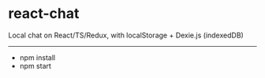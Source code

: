 # react-chat

Local chat on React/TS/Redux, with localStorage + Dexie.js (indexedDB)

_______

* npm install
* npm start
